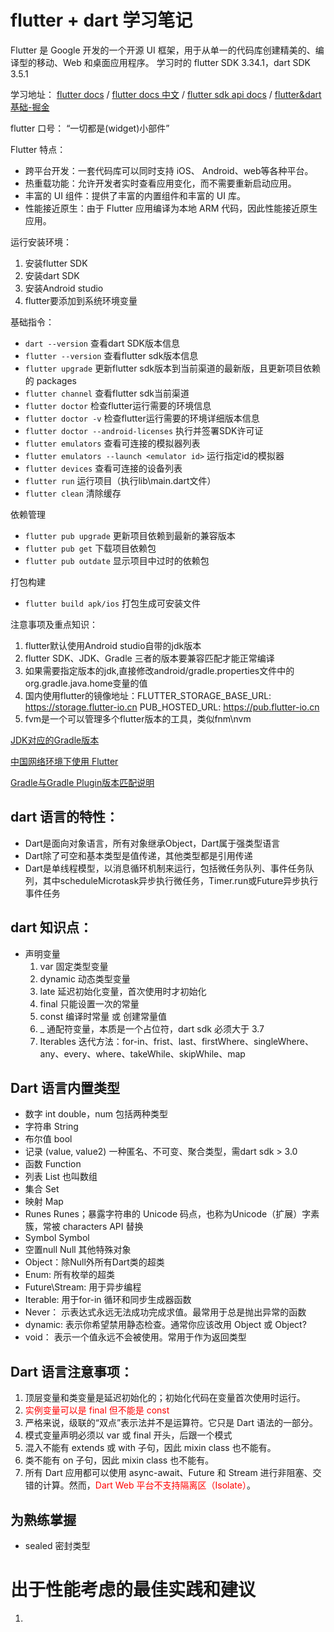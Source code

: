 # flutter + dart 学习笔记
Flutter 是 Google 开发的一个开源 UI 框架，用于从单一的代码库创建精美的、编译型的移动、Web 和桌面应用程序。
学习时的 flutter SDK 3.34.1，dart SDK 3.5.1

学习地址：
[flutter docs](https://docs.flutter.dev/) /
[flutter docs 中文](https://docs.flutter.cn/) /
[flutter sdk api docs](https://api.flutter-io.cn/) /
[flutter&dart基础-掘金](https://juejin.cn/post/7505977477115232319)

flutter 口号： “一切都是(widget)小部件”

Flutter 特点：
  - 跨平台开发：一套代码库可以同时支持 iOS、 Android、web等各种平台。
  - 热重载功能：允许开发者实时查看应用变化，而不需要重新启动应用。
  - 丰富的 UI 组件：提供了丰富的内置组件和丰富的 UI 库。
  - 性能接近原生：由于 Flutter 应用编译为本地 ARM 代码，因此性能接近原生应用。

运行安装环境：
 1. 安装flutter SDK
 2. 安装dart SDK
 3. 安装Android studio
 4. flutter要添加到系统环境变量

基础指令：
- ```dart --version``` 查看dart SDK版本信息
- ```flutter --version``` 查看flutter sdk版本信息
- ```flutter upgrade``` 更新flutter sdk版本到当前渠道的最新版，且更新项目依赖的 packages
- ```flutter channel``` 查看flutter sdk当前渠道
- ```flutter doctor``` 检查flutter运行需要的环境信息
- ```flutter doctor -v``` 检查flutter运行需要的环境详细版本信息
- ```flutter doctor --android-licenses``` 执行并签署SDK许可证
- ```flutter emulators``` 查看可连接的模拟器列表
- ```flutter emulators --launch <emulator id>``` 运行指定id的模拟器
- ```flutter devices``` 查看可连接的设备列表
- ```flutter run``` 运行项目（执行lib\main.dart文件）
- ```flutter clean``` 清除缓存

依赖管理
- ```flutter pub upgrade``` 更新项目依赖到最新的兼容版本
- ```flutter pub get``` 下载项目依赖包
- ```flutter pub outdate``` 显示项目中过时的依赖包

打包构建
- ```flutter build apk/ios``` 打包生成可安装文件

注意事项及重点知识：
  1. flutter默认使用Android studio自带的jdk版本
  2. flutter SDK、JDK、Gradle 三者的版本要兼容匹配才能正常编译
  3. 如果需要指定版本的jdk,直接修改android/gradle.properties文件中的org.gradle.java.home变量的值
  4. 国内使用flutter的镜像地址：FLUTTER_STORAGE_BASE_URL: https://storage.flutter-io.cn     PUB_HOSTED_URL: https://pub.flutter-io.cn
  5. fvm是一个可以管理多个flutter版本的工具，类似fnm\nvm

[JDK对应的Gradle版本](https://docs.gradle.org/current/userguide/compatibility.html#java)

[中国网络环境下使用 Flutter](https://docs.flutter.cn/community/china/)

[Gradle与Gradle Plugin版本匹配说明](https://developer.android.google.cn/build/releases/gradle-plugin?hl=zh-cn)


## dart 语言的特性：
- Dart是面向对象语言，所有对象继承Object，Dart属于强类型语言
- Dart除了可空和基本类型是值传递，其他类型都是引用传递
- Dart是单线程模型，以消息循环机制来运行，包括微任务队列、事件任务队列，其中scheduleMicrotask异步执行微任务，Timer.run或Future异步执行事件任务

## dart 知识点：
- 声明变量
  1. var 固定类型变量
  2. dynamic 动态类型变量
  3. late 延迟初始化变量，首次使用时才初始化
  4. final 只能设置一次的常量
  5. const 编译时常量 或 创建常量值
  6. _  通配符变量，本质是一个占位符，dart sdk 必须大于 3.7
  7. Iterables 迭代方法：for-in、frist、last、firstWhere、singleWhere、any、every、where、takeWhile、skipWhile、map

## Dart 语言内置类型
- 数字 int double，num 包括两种类型
- 字符串 String
- 布尔值 bool
- 记录 (value, value2) 一种匿名、不可变、聚合类型，需dart sdk > 3.0
- 函数 Function
- 列表 List 也叫数组
- 集合 Set
- 映射 Map
- Runes Runes；暴露字符串的 Unicode 码点，也称为Unicode（扩展）字素簇，常被 characters API 替换
- Symbol Symbol
- 空置null Null
其他特殊对象
- Object：除Null外所有Dart类的超类
- Enum: 所有枚举的超类
- Future\Stream: 用于异步编程
- Iterable: 用于for-in 循环和同步生成器函数
- Never： 示表达式永远无法成功完成求值。最常用于总是抛出异常的函数
- dynamic: 表示你希望禁用静态检查。通常你应该改用 Object 或 Object?
- void： 表示一个值永远不会被使用。常用于作为返回类型

## Dart 语言注意事项：
1. 顶层变量和类变量是延迟初始化的；初始化代码在变量首次使用时运行。
2. <font color="red">实例变量可以是 final 但不能是 const</font>
3. 严格来说，级联的“双点”表示法并不是运算符。它只是 Dart 语法的一部分。
4. 模式变量声明必须以 var 或 final 开头，后跟一个模式
5. 混入不能有 extends 或 with 子句，因此 mixin class 也不能有。
6. 类不能有 on 子句，因此 mixin class 也不能有。
7. 所有 Dart 应用都可以使用 async-await、Future 和 Stream 进行非阻塞、交错的计算。然而，<font color="red">Dart Web 平台不支持隔离区（Isolate）</font>。

## 为熟练掌握
- sealed 密封类型

# 出于性能考虑的最佳实践和建议

1. 

